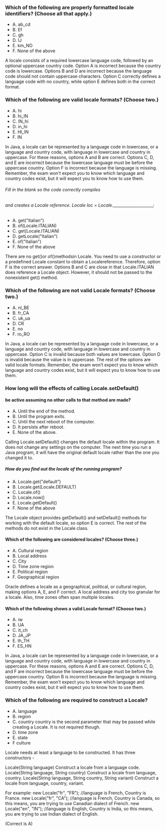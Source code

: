 
### Which of the following are properly formatted locale identifiers? (Choose all that apply.)
* A. ab_cd
* B. Ef
* C. gh
* D. IJ
* E. km_NO
* F. None of the above

A locale consists of a required lowercase language code,
followed by an optional uppercase country code.
Option A is incorrect because the country code is lowercase.
Options B and D are incorrect because
the language code should not contain uppercase characters.
Option C correctly defines a language code with no country,
while option E defines both in the correct format.

### Which of the following are valid locale formats? (Choose two.)
* A. hi
* B. hi_IN
* C. IN_hi
* D. in_hi
* E. HI_IN
* F. IN

In Java, a locale can be represented by a language code in lowercase,
or a language and country code, with language in lowercase and country in uppercase.
For these reasons, options A and B are correct.
Options C, D, and E are incorrect because the lowercase language must be before the uppercase country.
Option F is incorrect because the language is missing.
Remember, the exam won’t expect you to know which language and country codes exist,
but it will expect you to know how to use them.

###### Fill in the blank so the code correctly compiles
###### and creates a Locale reference. Locale loc = Locale.____________________;

*  A. get("Italian")
*  B. of(Locale.ITALIAN)
*  C. get(Locale.ITALIAN)
*  D. getLocale("Italian")
*  E. of("Italian")
*  F. None of the above

There are no get()or of()methodsin Locale.
You need to use a constructor or a predefined
Locale constant to obtain a Localereference.
Therefore, option F is the correct answer.
Options B and C are close in that Locale.ITALIAN does reference a Locale object.
However, it should not be passed to the nonexistent get() method.

### Which of the following are not valid Locale formats? (Choose two.)
*  A. nl_BE
*  B. fr_CA
*  C. uk_ua
*  D. CR
*  E. no
*  F. ro_RO

In Java, a locale can be represented by a language code in lowercase,
or a language and country code, with language in lowercase and country in uppercase.
Option C is invalid because both values are lowercase.
Option D is invalid because the value is in uppercase.
The rest of the options are valid locale formats.
Remember, the exam won’t expect you to know which language
and country codes exist, but it will expect you to know how to use them.

### How long will the effects of calling Locale.setDefault()
#### be active assuming no other calls to that method are made?
* A. Until the end of the method.
*  B. Until the program exits.
*  C. Until the next reboot of the computer.
*  D. It persists after reboot.
*  E. None of the above.

Calling Locale.setDefault() changes the default locale within the program.
It does not change any settings on the computer.
The next time you run a Java program, it will have the original
default locale rather than the one you changed it to.

##### How do you find out the locale of the running program?
* A. Locale.get("default")
* B. Locale.get(Locale.DEFAULT)
* C. Locale.of()
* D. Locale.now()
* E. Locale.getDefault()
* F. None of the above

The Locale object provides getDefault() and setDefault()
methods for working with the default locale, so option E is correct.
The rest of the methods do not exist in the Locale class.

#### Which of the following are considered locales? (Choose three.)
* A. Cultural region
* B. Local address
* C. City
* D. Time zone region
* E. Political region
* F. Geographical region

Oracle defines a locale as a geographical, political,
or cultural region, making options A, E, and F correct.
A local address and city too granular for a locale.
Also, time zones often span multiple locales.

#### Which of the following shows a valid Locale format? (Choose two.)
*  A. iw
*  B. UA
*  C. it_ch
*  D. JA_JP
*  E. th_TH
*  F. ES_HN

In Java, a locale can be represented by a language code in lowercase,
or a language and country code, with language
in lowercase and country in uppercase. For these reasons,
options A and E are correct. Options C, D, and F
are incorrect because the lowercase
language must be before the uppercase country.
Option B is incorrect because the language is missing.
Remember, the exam won’t expect you to know which language
and country codes exist, but it will expect you to know how to use them.

### Which of the following are required to construct a Locale?

* A. language
* B. region
* C. country
    country is the second parameter that may be passed while creating a Locale. It is not required though.
* D. time zone
* E. state
* F culture

Locale needs at least a language to be constructed. It has three constructors -

Locale(String language)
Construct a locale from a language code.
Locale(String language, String country)
Construct a locale from language, country.
Locale(String language, String country, String variant)
Construct a locale from language, country, variant.

For example:
new Locale("fr", "FR"); //language is French, Country is France.
new Locale("fr", "CA"); //language is French, Country is Canada, so this means, you are trying to use Canadian dialect of French.
new Locale("en", "IN"); //language is English, Country is India, so this means, you are trying to use Indian dialect of English.

(Correct is A)


